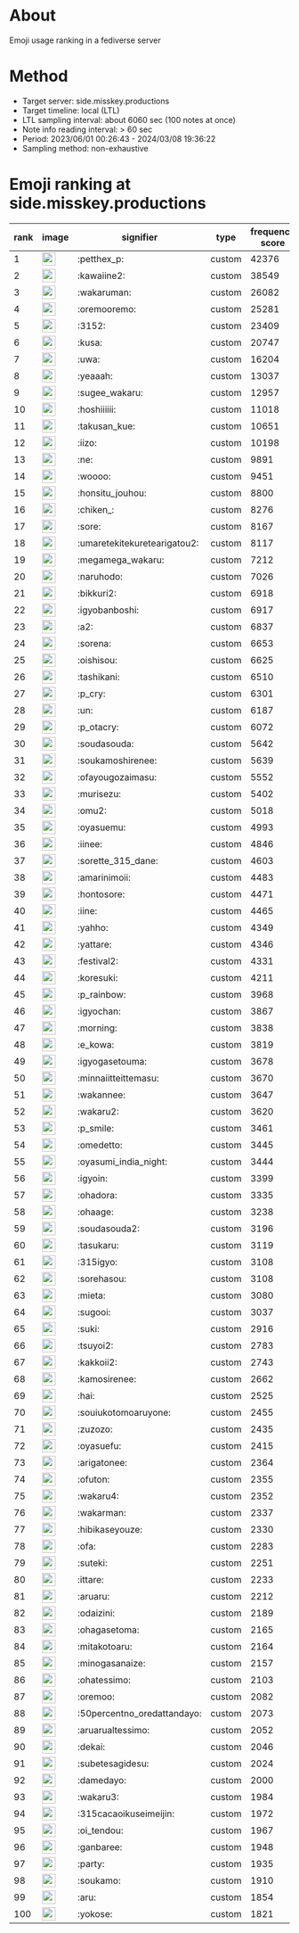 # About
Emoji usage ranking in a fediverse server

# Method
- Target server: side.misskey.productions
- Target timeline: local (LTL)
- LTL sampling interval: about 6060 sec (100 notes at once)
- Note info reading interval: > 60 sec
- Period: 2023/06/01 00:26:43 - 2024/03/08 19:36:22 
- Sampling method: non-exhaustive

# Emoji ranking at side.misskey.productions

|rank|image|signifier|type|frequency score|
|----|----|----|----|----|
|1|<img height="24" src="https://side.misskey.productions/emoji/petthex_p.webp">|:petthex_p:|custom|42376|
|2|<img height="24" src="https://side.misskey.productions/emoji/kawaiine2.webp">|:kawaiine2:|custom|38549|
|3|<img height="24" src="https://side.misskey.productions/emoji/wakaruman.webp">|:wakaruman:|custom|26082|
|4|<img height="24" src="https://side.misskey.productions/emoji/oremooremo.webp">|:oremooremo:|custom|25281|
|5|<img height="24" src="https://side.misskey.productions/emoji/3152.webp">|:3152:|custom|23409|
|6|<img height="24" src="https://side.misskey.productions/emoji/kusa.webp">|:kusa:|custom|20747|
|7|<img height="24" src="https://side.misskey.productions/emoji/uwa.webp">|:uwa:|custom|16204|
|8|<img height="24" src="https://side.misskey.productions/emoji/yeaaah.webp">|:yeaaah:|custom|13037|
|9|<img height="24" src="https://side.misskey.productions/emoji/sugee_wakaru.webp">|:sugee_wakaru:|custom|12957|
|10|<img height="24" src="https://side.misskey.productions/emoji/hoshiiiiii.webp">|:hoshiiiiii:|custom|11018|
|11|<img height="24" src="https://side.misskey.productions/emoji/takusan_kue.webp">|:takusan_kue:|custom|10651|
|12|<img height="24" src="https://side.misskey.productions/emoji/iizo.webp">|:iizo:|custom|10198|
|13|<img height="24" src="https://side.misskey.productions/emoji/ne.webp">|:ne:|custom|9891|
|14|<img height="24" src="https://side.misskey.productions/emoji/woooo.webp">|:woooo:|custom|9451|
|15|<img height="24" src="https://side.misskey.productions/emoji/honsitu_jouhou.webp">|:honsitu_jouhou:|custom|8800|
|16|<img height="24" src="https://side.misskey.productions/emoji/chiken_.webp">|:chiken_:|custom|8276|
|17|<img height="24" src="https://side.misskey.productions/emoji/sore.webp">|:sore:|custom|8167|
|18|<img height="24" src="https://side.misskey.productions/emoji/umaretekitekuretearigatou2.webp">|:umaretekitekuretearigatou2:|custom|8117|
|19|<img height="24" src="https://side.misskey.productions/emoji/megamega_wakaru.webp">|:megamega_wakaru:|custom|7212|
|20|<img height="24" src="https://side.misskey.productions/emoji/naruhodo.webp">|:naruhodo:|custom|7026|
|21|<img height="24" src="https://side.misskey.productions/emoji/bikkuri2.webp">|:bikkuri2:|custom|6918|
|22|<img height="24" src="https://side.misskey.productions/emoji/igyobanboshi.webp">|:igyobanboshi:|custom|6917|
|23|<img height="24" src="https://side.misskey.productions/emoji/a2.webp">|:a2:|custom|6837|
|24|<img height="24" src="https://side.misskey.productions/emoji/sorena.webp">|:sorena:|custom|6653|
|25|<img height="24" src="https://side.misskey.productions/emoji/oishisou.webp">|:oishisou:|custom|6625|
|26|<img height="24" src="https://side.misskey.productions/emoji/tashikani.webp">|:tashikani:|custom|6510|
|27|<img height="24" src="https://side.misskey.productions/emoji/p_cry.webp">|:p_cry:|custom|6301|
|28|<img height="24" src="https://side.misskey.productions/emoji/un.webp">|:un:|custom|6187|
|29|<img height="24" src="https://side.misskey.productions/emoji/p_otacry.webp">|:p_otacry:|custom|6072|
|30|<img height="24" src="https://side.misskey.productions/emoji/soudasouda.webp">|:soudasouda:|custom|5642|
|31|<img height="24" src="https://side.misskey.productions/emoji/soukamoshirenee.webp">|:soukamoshirenee:|custom|5639|
|32|<img height="24" src="https://side.misskey.productions/emoji/ofayougozaimasu.webp">|:ofayougozaimasu:|custom|5552|
|33|<img height="24" src="https://side.misskey.productions/emoji/murisezu.webp">|:murisezu:|custom|5402|
|34|<img height="24" src="https://side.misskey.productions/emoji/omu2.webp">|:omu2:|custom|5018|
|35|<img height="24" src="https://side.misskey.productions/emoji/oyasuemu.webp">|:oyasuemu:|custom|4993|
|36|<img height="24" src="https://side.misskey.productions/emoji/iinee.webp">|:iinee:|custom|4846|
|37|<img height="24" src="https://side.misskey.productions/emoji/sorette_315_dane.webp">|:sorette_315_dane:|custom|4603|
|38|<img height="24" src="https://side.misskey.productions/emoji/amarinimoii.webp">|:amarinimoii:|custom|4483|
|39|<img height="24" src="https://side.misskey.productions/emoji/hontosore.webp">|:hontosore:|custom|4471|
|40|<img height="24" src="https://side.misskey.productions/emoji/iine.webp">|:iine:|custom|4465|
|41|<img height="24" src="https://side.misskey.productions/emoji/yahho.webp">|:yahho:|custom|4349|
|42|<img height="24" src="https://side.misskey.productions/emoji/yattare.webp">|:yattare:|custom|4346|
|43|<img height="24" src="https://side.misskey.productions/emoji/festival2.webp">|:festival2:|custom|4331|
|44|<img height="24" src="https://side.misskey.productions/emoji/koresuki.webp">|:koresuki:|custom|4211|
|45|<img height="24" src="https://side.misskey.productions/emoji/p_rainbow.webp">|:p_rainbow:|custom|3968|
|46|<img height="24" src="https://side.misskey.productions/emoji/igyochan.webp">|:igyochan:|custom|3867|
|47|<img height="24" src="https://side.misskey.productions/emoji/morning.webp">|:morning:|custom|3838|
|48|<img height="24" src="https://side.misskey.productions/emoji/e_kowa.webp">|:e_kowa:|custom|3819|
|49|<img height="24" src="https://side.misskey.productions/emoji/igyogasetouma.webp">|:igyogasetouma:|custom|3678|
|50|<img height="24" src="https://side.misskey.productions/emoji/minnaiitteittemasu.webp">|:minnaiitteittemasu:|custom|3670|
|51|<img height="24" src="https://side.misskey.productions/emoji/wakannee.webp">|:wakannee:|custom|3647|
|52|<img height="24" src="https://side.misskey.productions/emoji/wakaru2.webp">|:wakaru2:|custom|3620|
|53|<img height="24" src="https://side.misskey.productions/emoji/p_smile.webp">|:p_smile:|custom|3461|
|54|<img height="24" src="https://side.misskey.productions/emoji/omedetto.webp">|:omedetto:|custom|3445|
|55|<img height="24" src="https://side.misskey.productions/emoji/oyasumi_india_night.webp">|:oyasumi_india_night:|custom|3444|
|56|<img height="24" src="https://side.misskey.productions/emoji/igyoin.webp">|:igyoin:|custom|3399|
|57|<img height="24" src="https://side.misskey.productions/emoji/ohadora.webp">|:ohadora:|custom|3335|
|58|<img height="24" src="https://side.misskey.productions/emoji/ohaage.webp">|:ohaage:|custom|3238|
|59|<img height="24" src="https://side.misskey.productions/emoji/soudasouda2.webp">|:soudasouda2:|custom|3196|
|60|<img height="24" src="https://side.misskey.productions/emoji/tasukaru.webp">|:tasukaru:|custom|3119|
|61|<img height="24" src="https://side.misskey.productions/emoji/315igyo.webp">|:315igyo:|custom|3108|
|62|<img height="24" src="https://side.misskey.productions/emoji/sorehasou.webp">|:sorehasou:|custom|3108|
|63|<img height="24" src="https://side.misskey.productions/emoji/mieta.webp">|:mieta:|custom|3080|
|64|<img height="24" src="https://side.misskey.productions/emoji/sugooi.webp">|:sugooi:|custom|3037|
|65|<img height="24" src="https://side.misskey.productions/emoji/suki.webp">|:suki:|custom|2916|
|66|<img height="24" src="https://side.misskey.productions/emoji/tsuyoi2.webp">|:tsuyoi2:|custom|2783|
|67|<img height="24" src="https://side.misskey.productions/emoji/kakkoii2.webp">|:kakkoii2:|custom|2743|
|68|<img height="24" src="https://side.misskey.productions/emoji/kamosirenee.webp">|:kamosirenee:|custom|2662|
|69|<img height="24" src="https://side.misskey.productions/emoji/hai.webp">|:hai:|custom|2525|
|70|<img height="24" src="https://side.misskey.productions/emoji/souiukotomoaruyone.webp">|:souiukotomoaruyone:|custom|2455|
|71|<img height="24" src="https://side.misskey.productions/emoji/zuzozo.webp">|:zuzozo:|custom|2435|
|72|<img height="24" src="https://side.misskey.productions/emoji/oyasuefu.webp">|:oyasuefu:|custom|2415|
|73|<img height="24" src="https://side.misskey.productions/emoji/arigatonee.webp">|:arigatonee:|custom|2364|
|74|<img height="24" src="https://side.misskey.productions/emoji/ofuton.webp">|:ofuton:|custom|2355|
|75|<img height="24" src="https://side.misskey.productions/emoji/wakaru4.webp">|:wakaru4:|custom|2352|
|76|<img height="24" src="https://side.misskey.productions/emoji/wakarman.webp">|:wakarman:|custom|2337|
|77|<img height="24" src="https://side.misskey.productions/emoji/hibikaseyouze.webp">|:hibikaseyouze:|custom|2330|
|78|<img height="24" src="https://side.misskey.productions/emoji/ofa.webp">|:ofa:|custom|2283|
|79|<img height="24" src="https://side.misskey.productions/emoji/suteki.webp">|:suteki:|custom|2251|
|80|<img height="24" src="https://side.misskey.productions/emoji/ittare.webp">|:ittare:|custom|2233|
|81|<img height="24" src="https://side.misskey.productions/emoji/aruaru.webp">|:aruaru:|custom|2212|
|82|<img height="24" src="https://side.misskey.productions/emoji/odaizini.webp">|:odaizini:|custom|2189|
|83|<img height="24" src="https://side.misskey.productions/emoji/ohagasetoma.webp">|:ohagasetoma:|custom|2165|
|84|<img height="24" src="https://side.misskey.productions/emoji/mitakotoaru.webp">|:mitakotoaru:|custom|2164|
|85|<img height="24" src="https://side.misskey.productions/emoji/minogasanaize.webp">|:minogasanaize:|custom|2157|
|86|<img height="24" src="https://side.misskey.productions/emoji/ohatessimo.webp">|:ohatessimo:|custom|2103|
|87|<img height="24" src="https://side.misskey.productions/emoji/oremoo.webp">|:oremoo:|custom|2082|
|88|<img height="24" src="https://side.misskey.productions/emoji/50percentno_oredattandayo.webp">|:50percentno_oredattandayo:|custom|2073|
|89|<img height="24" src="https://side.misskey.productions/emoji/aruarualtessimo.webp">|:aruarualtessimo:|custom|2052|
|90|<img height="24" src="https://side.misskey.productions/emoji/dekai.webp">|:dekai:|custom|2046|
|91|<img height="24" src="https://side.misskey.productions/emoji/subetesagidesu.webp">|:subetesagidesu:|custom|2024|
|92|<img height="24" src="https://side.misskey.productions/emoji/damedayo.webp">|:damedayo:|custom|2000|
|93|<img height="24" src="https://side.misskey.productions/emoji/wakaru3.webp">|:wakaru3:|custom|1984|
|94|<img height="24" src="https://side.misskey.productions/emoji/315cacaoikuseimeijin.webp">|:315cacaoikuseimeijin:|custom|1972|
|95|<img height="24" src="https://side.misskey.productions/emoji/oi_tendou.webp">|:oi_tendou:|custom|1967|
|96|<img height="24" src="https://side.misskey.productions/emoji/ganbaree.webp">|:ganbaree:|custom|1948|
|97|<img height="24" src="https://side.misskey.productions/emoji/party.webp">|:party:|custom|1935|
|98|<img height="24" src="https://side.misskey.productions/emoji/soukamo.webp">|:soukamo:|custom|1910|
|99|<img height="24" src="https://side.misskey.productions/emoji/aru.webp">|:aru:|custom|1854|
|100|<img height="24" src="https://side.misskey.productions/emoji/yokose.webp">|:yokose:|custom|1821|
